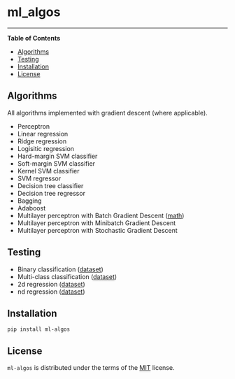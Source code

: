 # ml_algos

-----

**Table of Contents**

- [Algorithms](#algorithms)
- [Testing](#testing)
- [Installation](#installation)
- [License](#license)

## Algorithms

All algorithms implemented with gradient descent (where applicable).

- Perceptron
- Linear regression
- Ridge regression
- Logisitic regression
- Hard-margin SVM classifier
- Soft-margin SVM classifier
- Kernel SVM classifier
- SVM regressor
- Decision tree classifier
- Decision tree regressor
- Bagging
- Adaboost
- Multilayer perceptron with Batch Gradient Descent ([math](https://github.com/AbhiJ2706/numpy_ann))
- Multilayer perceptron with Minibatch Gradient Descent
- Multilayer perceptron with Stochastic Gradient Descent

## Testing

- Binary classification ([dataset](https://raw.githubusercontent.com/jbrownlee/Datasets/master/pima-indians-diabetes.csv))
- Multi-class classification ([dataset](https://www.kaggle.com/datasets/uciml/iris))
- 2d regression ([dataset](https://www.kaggle.com/datasets/abhishek14398/salary-dataset-simple-linear-regression?resource=download))
- nd regression ([dataset](https://www.kaggle.com/datasets/denkuznetz/housing-prices-regression))

## Installation

```console
pip install ml-algos
```

## License

`ml-algos` is distributed under the terms of the [MIT](https://spdx.org/licenses/MIT.html) license.
